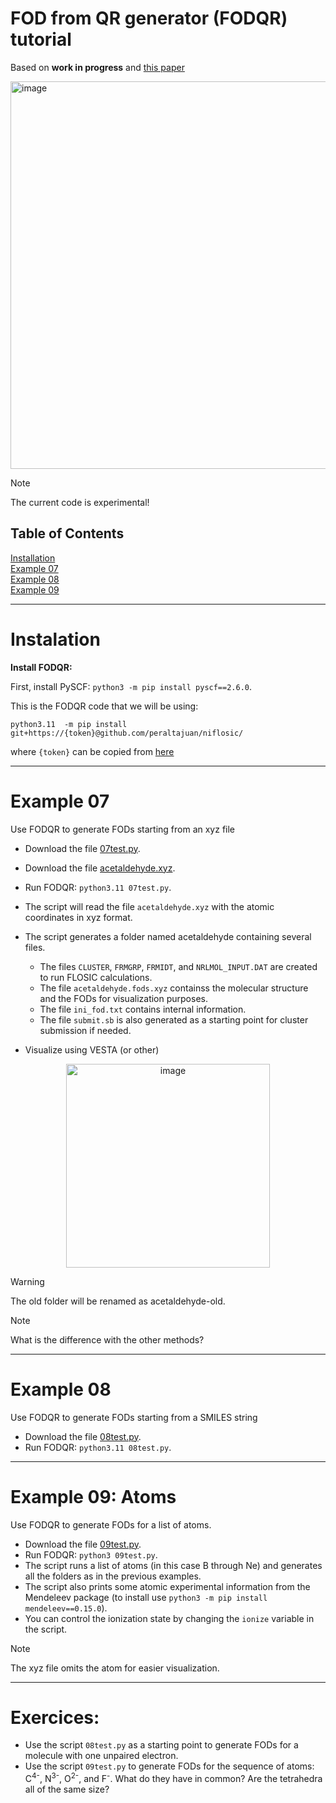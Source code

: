 # FOD from QR generator (FODQR) tutorial

Based on 
**work in progress** 
and [this paper](https://doi.org/10.1063/5.0263003) 

<img width="620" alt="image" src="https://github.com/user-attachments/assets/a0350ceb-6114-4181-9fec-f90a8e2bbaf4" />

> [!Note]
> The current code is experimental!

## Table of Contents 

[Installation](/FODQR.md#Instalation)\
[Example 07](/FODQR.md#Example-07)\
[Example 08](/FODQR.md#Example-08)\
[Example 09](/FODQR.md#Example-09)
***

# Instalation


**Install FODQR:**

First, install PySCF: `python3 -m pip install pyscf==2.6.0`.


This is the FODQR code that we will be using:

`python3.11  -m pip install  git+https://{token}@github.com/peraltajuan/niflosic/`

where `{token}` can be copied from [here](https://people.se.cmich.edu/peral1j/token.txt)


***

# Example 07

Use FODQR to generate FODs starting from an xyz file

+ Download the file [07test.py](/07test.py).
+ Download the file [acetaldehyde.xyz](/acetaldehyde.xyz).
+ Run FODQR: `python3.11 07test.py`.
+ The script will read the file `acetaldehyde.xyz` with the atomic coordinates in xyz format.
+ The script generates a folder named acetaldehyde containing several files.
    + The files `CLUSTER`, `FRMGRP`, `FRMIDT`, and `NRLMOL_INPUT.DAT` are created to run FLOSIC calculations.
    + The file `acetaldehyde.fods.xyz` containss the molecular structure and the FODs for visualization purposes.
    + The file `ini_fod.txt` contains internal information.
    + The file `submit.sb` is also generated as a starting point for cluster submission if needed.

    

+ Visualize using VESTA (or other)


<p align="center" width="100%">
<img width="326" alt="image" src="https://github.com/user-attachments/assets/1c2f1319-1e85-4af9-9a27-4557ef9ca15b" />
</p>

> [!Warning]
> The old folder will be renamed as acetaldehyde-old.

> [!Note]
> What is the difference with the other methods?


***


# Example 08

Use FODQR to generate FODs starting from a SMILES string

+ Download the file [08test.py](/08test.py).
+ Run FODQR: `python3.11 08test.py`.




***



# Example 09: Atoms

Use FODQR to generate FODs for a list of atoms.

+ Download the file [09test.py](/09test.py).
+ Run FODQR: `python3 09test.py`.
+ The script runs a list of atoms (in this case B through Ne) and generates all the folders as in the previous examples.
+ The script also prints some atomic experimental information from the Mendeleev package (to install use `python3 -m pip install mendeleev==0.15.0`).
+ You can control the ionization state by changing the `ionize` variable in the script.

> [!Note]
> The xyz file omits the atom for easier visualization.

***




# Exercices:

+ Use the script `08test.py` as a starting point to generate FODs for a molecule with one unpaired electron.
+ Use the script `09test.py` to generate FODs for the sequence of atoms: C<sup>4-</sup>, N<sup>3-</sup>, O<sup>2-</sup>, and F<sup>-</sup>. What do they have in common? Are the tetrahedra all of the same size? 

